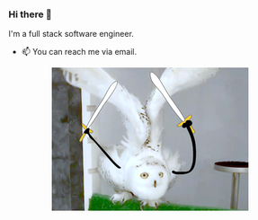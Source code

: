 ### Hi there 👋

I'm a full stack software engineer.

- 📫 You can reach me via email.

<div style="text-align:center"><img src="banner.gif" /></div>
